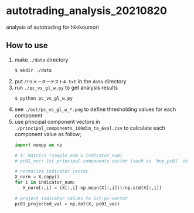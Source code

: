 # autotrading_analysis_20210820

analysis of autotrading for hikikoumori

## How to use

1. make `./data` directory
   ```
   $ mkdir ./data
   ```
2. put `パラメーターテスト4.txt` in the `data` directory
3. run `./pc_vs_gl_w.py` to get analysis results
   ```
   $ python pc_vs_gl_w.py
   ```
4. see `./out/pc_vs_gl_w_*.png` to define thresholding values for each component
5. use principal component vectors in `./principal_components_100dim_to_6val.csv` to calculate each component value as follow;
   ```py
   import numpy as np

   # X: matrics (sample_num x indicator_num)
   # pc01_vec: 1st principal components vector (such as `buy_pc01` in the csv file)

   # normalize indicator vector
   X_norm = X.copy()
   for i in indicator_num:
      X_norm[:,i] = (X[:,i]-np.mean(X[:,i]))/np.std(X[:,i])

   # project indicator values to 1st-pc-vector
   pc01_projected_val = np.dot(X, pc01_vec)
   ```